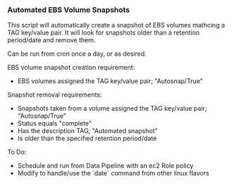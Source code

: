 ### Automated EBS Volume Snapshots

<p>
This script will automatically create a snapshot of EBS volumes mathcing
a TAG key/value pair. It will look for snapshots older than a retention
period/date and remove them.

<p>
Can be run from cron once a day, or as desired.

<p>
EBS volume snapshot creation requirement:
<ul>
 <li> EBS volumes assigned the TAG key/value pair; "Autosnap/True"
</ul>

Snapshot removal requirements: 
<ul>
 <li> Snapshots taken from a volume assigned the TAG key/value pair; "Autosnap/True"
 <li> Status equals "complete"
 <li> Has the description TAG; "Automated snapshot"
 <li> Is older than the specified retention period/date
</ul>

To Do:
<ul>
 <li> Schedule and run from Data Pipeline with an ec2 Role policy
 <li> Modify to handle/use the `date` command from other linux flavors
</ul>
